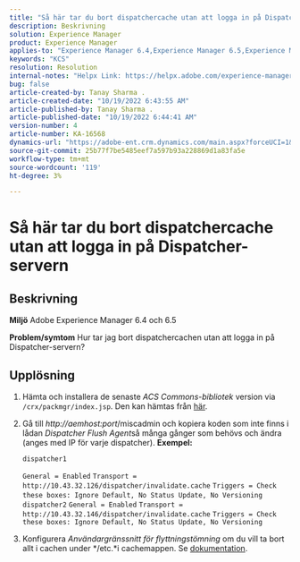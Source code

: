 ```yaml
---
title: "Så här tar du bort dispatchercache utan att logga in på Dispatcher-servern"
description: Beskrivning
solution: Experience Manager
product: Experience Manager
applies-to: "Experience Manager 6.4,Experience Manager 6.5,Experience Manager"
keywords: "KCS"
resolution: Resolution
internal-notes: "Helpx Link: https://helpx.adobe.com/experience-manager/kb/How-to-delete-the-dispatcher-cache-without-logging-into-the-Dispatchers-AEM.html"
bug: false
article-created-by: Tanay Sharma .
article-created-date: "10/19/2022 6:43:55 AM"
article-published-by: Tanay Sharma .
article-published-date: "10/19/2022 6:44:41 AM"
version-number: 4
article-number: KA-16568
dynamics-url: "https://adobe-ent.crm.dynamics.com/main.aspx?forceUCI=1&pagetype=entityrecord&etn=knowledgearticle&id=6f95dc64-794f-ed11-bba2-0022480868ff"
source-git-commit: 25b77f7be5485eef7a597b93a228869d1a83fa5e
workflow-type: tm+mt
source-wordcount: '119'
ht-degree: 3%

---
```


# Så här tar du bort dispatchercache utan att logga in på Dispatcher-servern

## Beskrivning

<b>Miljö</b>
Adobe Experience Manager 6.4 och 6.5


<b>Problem/symtom</b>
Hur tar jag bort dispatchercachen utan att logga in på Dispatcher-servern?


## Upplösning


1. Hämta och installera de senaste *ACS Commons-bibliotek* version via `/crx/packmgr/index.jsp`. Den kan hämtas från [här](https://github.com/Adobe-Consulting-Services/acs-aem-commons/releases).
2. Gå till *http://aemhost:port*/miscadmin och kopiera koden som inte finns i lådan *Dispatcher Flush Agent*så många gånger som behövs och ändra (anges med IP för varje dispatcher).
   <b>Exempel:</b>



   ```
   dispatcher1
   ```


   `General = Enabled`
   `Transport = http://10.43.32.126/dispatcher/invalidate.cache`
   `Triggers = Check these boxes: Ignore Default, No Status Update, No Versioning`
   ` `
   `dispatcher2`
   `General = Enabled`
   `Transport = http://10.43.32.146/dispatcher/invalidate.cache`
   `Triggers = Check these boxes: Ignore Default, No Status Update, No Versioning`
3. Konfigurera *Användargränssnitt för flyttningstömning* om du vill ta bort allt i cachen under */etc.*i cachemappen. Se [dokumentation](https://adobe-consulting-services.github.io/acs-aem-commons/features/dispatcher-flush-ui/index.html).

